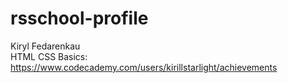 # rsschool-profile

Kiryl Fedarenkau  
HTML CSS Basics: https://www.codecademy.com/users/kirillstarlight/achievements
